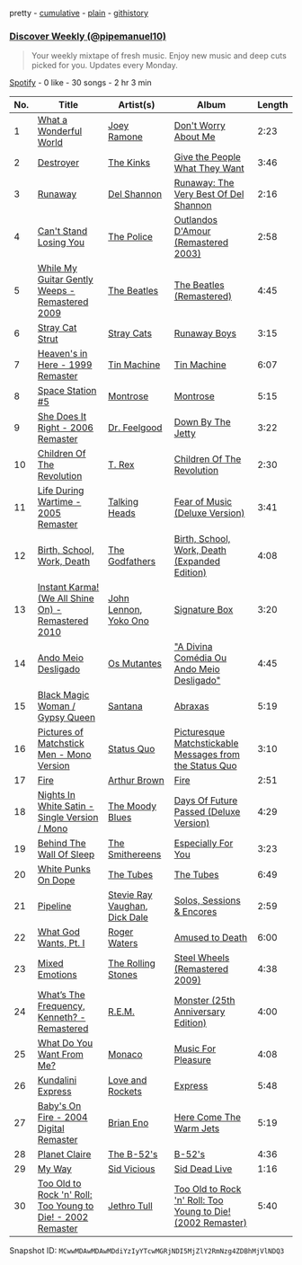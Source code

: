 pretty - [cumulative](/playlists/cumulative/37i9dQZEVXcKbRenf7f0wN.md) - [plain](/playlists/plain/37i9dQZEVXcKbRenf7f0wN) - [githistory](https://github.githistory.xyz/mackorone/spotify-playlist-archive/blob/main/playlists/plain/37i9dQZEVXcKbRenf7f0wN)

### [Discover Weekly \(@pipemanuel10\)](https://open.spotify.com/playlist/37i9dQZEVXcKbRenf7f0wN)

> Your weekly mixtape of fresh music\. Enjoy new music and deep cuts picked for you\. Updates every Monday.

[Spotify](https://open.spotify.com/user/spotify) - 0 like - 30 songs - 2 hr 3 min

| No. | Title | Artist(s) | Album | Length |
|---|---|---|---|---|
| 1 | [What a Wonderful World](https://open.spotify.com/track/04cdEVbQPb8BJb7593e5fO) | [Joey Ramone](https://open.spotify.com/artist/7dxF7y4hlGFazdArMsxbEx) | [Don't Worry About Me](https://open.spotify.com/album/4QkB5FT0hN3KWQeeF5Bih5) | 2:23 |
| 2 | [Destroyer](https://open.spotify.com/track/5i305QcqbNK8ErelBTzJKH) | [The Kinks](https://open.spotify.com/artist/1SQRv42e4PjEYfPhS0Tk9E) | [Give the People What They Want](https://open.spotify.com/album/3r0m91ziIsbCcZJPGihXLt) | 3:46 |
| 3 | [Runaway](https://open.spotify.com/track/01qiuRcLpJcFJBXUoSkn5p) | [Del Shannon](https://open.spotify.com/artist/3c8WoNjBfyLJhFObE6RHgs) | [Runaway: The Very Best Of Del Shannon](https://open.spotify.com/album/5E1dpHHzfbTJRXX7Nw8do4) | 2:16 |
| 4 | [Can't Stand Losing You](https://open.spotify.com/track/6DjKJgwe9c90Bd2iya0fre) | [The Police](https://open.spotify.com/artist/5NGO30tJxFlKixkPSgXcFE) | [Outlandos D'Amour \(Remastered 2003\)](https://open.spotify.com/album/1H9g6j4Wwj6wh6p8YHVtkf) | 2:58 |
| 5 | [While My Guitar Gently Weeps \- Remastered 2009](https://open.spotify.com/track/389QX9Q1eUOEZ19vtzzI9O) | [The Beatles](https://open.spotify.com/artist/3WrFJ7ztbogyGnTHbHJFl2) | [The Beatles \(Remastered\)](https://open.spotify.com/album/1klALx0u4AavZNEvC4LrTL) | 4:45 |
| 6 | [Stray Cat Strut](https://open.spotify.com/track/4wnYKwgV6N72C8Lc1caJBh) | [Stray Cats](https://open.spotify.com/artist/2ibPkysx2PXqWLmxFD7jSg) | [Runaway Boys](https://open.spotify.com/album/4Hj9QS0N1QnVDj0R7IK4in) | 3:15 |
| 7 | [Heaven's in Here \- 1999 Remaster](https://open.spotify.com/track/0h55iaKJV7pXc87WPNcZl9) | [Tin Machine](https://open.spotify.com/artist/3Hdx4fgVxsfEJLFaYCB6ql) | [Tin Machine](https://open.spotify.com/album/0juQn8RD24F8sPnSWMZdls) | 6:07 |
| 8 | [Space Station \#5](https://open.spotify.com/track/2kLGZ6ESCKHdQ0DqXoX4PS) | [Montrose](https://open.spotify.com/artist/0VdoLGGpWcDZnzep6SSTdP) | [Montrose](https://open.spotify.com/album/2amSBnQhrVdXM6QJK2KBSE) | 5:15 |
| 9 | [She Does It Right \- 2006 Remaster](https://open.spotify.com/track/6Ii2IbnbiRnRlnCrbmgWYg) | [Dr\. Feelgood](https://open.spotify.com/artist/25IRTisJjqI6JlkyCVMBsV) | [Down By The Jetty](https://open.spotify.com/album/4p2xgk0fXOFdOLGMnnHOGE) | 3:22 |
| 10 | [Children Of The Revolution](https://open.spotify.com/track/3P4uUs9X0cPw7rf37NTndV) | [T\. Rex](https://open.spotify.com/artist/3dBVyJ7JuOMt4GE9607Qin) | [Children Of The Revolution](https://open.spotify.com/album/5Y4rJJmk9fz3F4FjuXTvLW) | 2:30 |
| 11 | [Life During Wartime \- 2005 Remaster](https://open.spotify.com/track/7CqleiaEqHVazV19P532X9) | [Talking Heads](https://open.spotify.com/artist/2x9SpqnPi8rlE9pjHBwmSC) | [Fear of Music \(Deluxe Version\)](https://open.spotify.com/album/5dVZpNJraoqCo3BssinMoo) | 3:41 |
| 12 | [Birth, School, Work, Death](https://open.spotify.com/track/7lWvECULXPh7RoAT1fmgo3) | [The Godfathers](https://open.spotify.com/artist/3Gf6z7kuVRjZ2e3W2cxoXN) | [Birth, School, Work, Death \(Expanded Edition\)](https://open.spotify.com/album/5kFedIxAmxXyX0CNxjw8wl) | 4:08 |
| 13 | [Instant Karma! \(We All Shine On\) \- Remastered 2010](https://open.spotify.com/track/2BkXpZSvPoUDMLI2Xw9kAL) | [John Lennon](https://open.spotify.com/artist/4x1nvY2FN8jxqAFA0DA02H), [Yoko Ono](https://open.spotify.com/artist/2s4tjL6W3qrblOe0raIzwJ) | [Signature Box](https://open.spotify.com/album/555NIhJIQ4XoS5N7VglF0v) | 3:20 |
| 14 | [Ando Meio Desligado](https://open.spotify.com/track/1MhkTY7vEuWR0VfDefE6Lf) | [Os Mutantes](https://open.spotify.com/artist/5C0gCCG8N5Dh5dZytIgzLX) | ["A Divina Comédia Ou Ando Meio Desligado"](https://open.spotify.com/album/7Brj8kqhEO9Zg4daamMieT) | 4:45 |
| 15 | [Black Magic Woman / Gypsy Queen](https://open.spotify.com/track/7cDxjUnMitNKQC5c8RQUko) | [Santana](https://open.spotify.com/artist/6GI52t8N5F02MxU0g5U69P) | [Abraxas](https://open.spotify.com/album/1CHUXwuge9A7L2KiA3vnR6) | 5:19 |
| 16 | [Pictures of Matchstick Men \- Mono Version](https://open.spotify.com/track/0MRs5O62wfDgf5cQKalrPq) | [Status Quo](https://open.spotify.com/artist/4gIdjgLlvgEOz7MexDZzpM) | [Picturesque Matchstickable Messages from the Status Quo](https://open.spotify.com/album/6GjmCt1jb9IiOTw106Xa4W) | 3:10 |
| 17 | [Fire](https://open.spotify.com/track/2b3gYFVO0aKOYlbV9eRrfl) | [Arthur Brown](https://open.spotify.com/artist/4Wyn0ejiSIAgFhCL6zbTRm) | [Fire](https://open.spotify.com/album/0C2dqpLaF2pplr7vUcv2yh) | 2:51 |
| 18 | [Nights In White Satin \- Single Version / Mono](https://open.spotify.com/track/6L5BZEcZmD6RBJnimzlyKr) | [The Moody Blues](https://open.spotify.com/artist/5BcZ22XONcRoLhTbZRuME1) | [Days Of Future Passed \(Deluxe Version\)](https://open.spotify.com/album/3JyYXOBRAuc3XFQxFxrEcM) | 4:29 |
| 19 | [Behind The Wall Of Sleep](https://open.spotify.com/track/4T5Rcn6qefZOUMgDb8AkEt) | [The Smithereens](https://open.spotify.com/artist/06KgaEpSluofkcChSo7TNr) | [Especially For You](https://open.spotify.com/album/3QeS81XoIL62rTHHw2pyJn) | 3:23 |
| 20 | [White Punks On Dope](https://open.spotify.com/track/2QdadVGqkAGPGJMnJWHIcR) | [The Tubes](https://open.spotify.com/artist/7zfhej6FnVXN9LIXs6dcoK) | [The Tubes](https://open.spotify.com/album/3ZirKFZ0s8jbw2eX8dD4dR) | 6:49 |
| 21 | [Pipeline](https://open.spotify.com/track/38woaO9J9HFdlL5qBdAm68) | [Stevie Ray Vaughan](https://open.spotify.com/artist/5fsDcuclIe8ZiBD5P787K1), [Dick Dale](https://open.spotify.com/artist/6Ycrt8OjGSSFihsb0446eg) | [Solos, Sessions & Encores](https://open.spotify.com/album/34moluVsUish03HIUdzSze) | 2:59 |
| 22 | [What God Wants, Pt\. I](https://open.spotify.com/track/2Y9lhxU2IFZr2SVJW3Y5ej) | [Roger Waters](https://open.spotify.com/artist/40DqL6Tv84cKT2pH2NMs9r) | [Amused to Death](https://open.spotify.com/album/5RqQH15mFgHI984n25pFg3) | 6:00 |
| 23 | [Mixed Emotions](https://open.spotify.com/track/6fKQblT3h0U2ydiDbnsyfa) | [The Rolling Stones](https://open.spotify.com/artist/22bE4uQ6baNwSHPVcDxLCe) | [Steel Wheels \(Remastered 2009\)](https://open.spotify.com/album/7yUBkHdrxKHn4a3QhrfEj4) | 4:38 |
| 24 | [What’s The Frequency, Kenneth? \- Remastered](https://open.spotify.com/track/7ywlnXV5O0h8T5pCRUN1f5) | [R.E.M.](https://open.spotify.com/artist/4KWTAlx2RvbpseOGMEmROg) | [Monster \(25th Anniversary Edition\)](https://open.spotify.com/album/2Q6XCez8NWMKNKYMsm54DK) | 4:00 |
| 25 | [What Do You Want From Me?](https://open.spotify.com/track/3H097K41pskob32JipdXzK) | [Monaco](https://open.spotify.com/artist/0N3oP3Si8ihzFUrU6kITZ8) | [Music For Pleasure](https://open.spotify.com/album/7gScKKGyOuQioKGEyEJtMR) | 4:08 |
| 26 | [Kundalini Express](https://open.spotify.com/track/6BKpU7hRPo5ZYwXXkgo2NN) | [Love and Rockets](https://open.spotify.com/artist/09mvgMBvJkxarNIDGdwPWg) | [Express](https://open.spotify.com/album/0frqimF9uZsUooB7DEUYgv) | 5:48 |
| 27 | [Baby's On Fire \- 2004 Digital Remaster](https://open.spotify.com/track/2PV9sorI2h94qEPke7SlGI) | [Brian Eno](https://open.spotify.com/artist/7MSUfLeTdDEoZiJPDSBXgi) | [Here Come The Warm Jets](https://open.spotify.com/album/74jn28Kr29iyh8eZXSvnwi) | 5:19 |
| 28 | [Planet Claire](https://open.spotify.com/track/3t3GtCFoABBDACLLSleDgV) | [The B\-52's](https://open.spotify.com/artist/3gdbcIdNypBsYNu3iiCjtN) | [B\-52's](https://open.spotify.com/album/4VcKXOCUzcrxltYt0Jyqfk) | 4:36 |
| 29 | [My Way](https://open.spotify.com/track/56nBD3NBZLH6BKZtTGj1FD) | [Sid Vicious](https://open.spotify.com/artist/1YnxVTLZQkk6KJI2c5sBqU) | [Sid Dead Live](https://open.spotify.com/album/6zT2t8KWAyJFTMTGhokSsZ) | 1:16 |
| 30 | [Too Old to Rock 'n' Roll: Too Young to Die! \- 2002 Remaster](https://open.spotify.com/track/6sgmjVBMFcz1XhueFtIfgO) | [Jethro Tull](https://open.spotify.com/artist/6w6z8m4WXX7Tub4Rb6Lu7R) | [Too Old to Rock 'n' Roll: Too Young to Die! \(2002 Remaster\)](https://open.spotify.com/album/4s6pr9xh2U8dgiOvgF6hbU) | 5:40 |

Snapshot ID: `MCwwMDAwMDAwMDdiYzIyYTcwMGRjNDI5MjZlY2RmNzg4ZDBhMjVlNDQ3`
